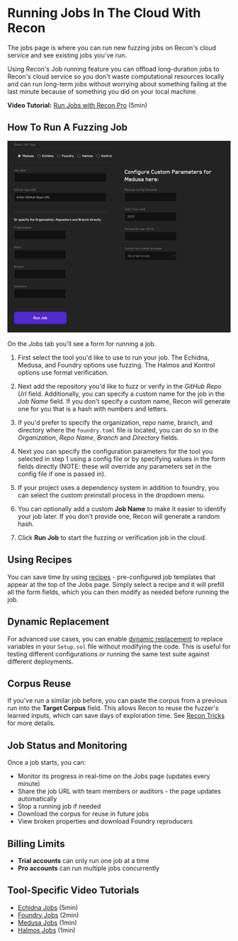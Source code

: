 # Running Jobs In The Cloud With Recon

The jobs page is where you can run new fuzzing jobs on Recon's cloud service and see existing jobs you've run.

Using Recon's Job running feature you can offload long-duration jobs to Recon's cloud service so you don't waste computational resources locally and can run long-term jobs without worrying about something failing at the last minute because of something you did on your local machine.

**Video Tutorial:** [Run Jobs with Recon Pro](https://www.youtube.com/watch?v=LWQeFSZ9kz4) (5min)

## How To Run A Fuzzing Job

![Jobs](../images/using_recon/job.png)

On the _Jobs_ tab you'll see a form for running a job. 

1. First select the tool you'd like to use to run your job. The Echidna, Medusa, and Foundry options use fuzzing. The Halmos and Kontrol options use formal verification. 

2. Next add the repository you'd like to fuzz or verify in the _GitHub Repo Url_ field. Additionally, you can specify a custom name for the job in the _Job Name_ field. If you don't specify a custom name, Recon will generate one for you that is a hash with numbers and letters. 

3. If you'd prefer to specify the organization, repo name, branch, and directory where the `foundry.toml` file is located, you can do so in the _Organization_, _Repo Name_, _Branch_ and _Directory_ fields. 

4. Next you can specify the configuration parameters for the tool you selected in step 1 using a config file or by specifying values in the form fields directly (NOTE: these will override any parameters set in the config file if one is passed in). 

5. If your project uses a dependency system in addition to foundry, you can select the custom preinstall process in the dropdown menu.

6. You can optionally add a custom **Job Name** to make it easier to identify your job later. If you don't provide one, Recon will generate a random hash.

7. Click **Run Job** to start the fuzzing or verification job in the cloud.

## Using Recipes

You can save time by using [recipes](./recipes.md) - pre-configured job templates that appear at the top of the Jobs page. Simply select a recipe and it will prefill all the form fields, which you can then modify as needed before running the job.

## Dynamic Replacement

For advanced use cases, you can enable [dynamic replacement](./dynamic_replacement.md) to replace variables in your `Setup.sol` file without modifying the code. This is useful for testing different configurations or running the same test suite against different deployments.

## Corpus Reuse

If you've run a similar job before, you can paste the corpus from a previous run into the **Target Corpus** field. This allows Recon to reuse the fuzzer's learned inputs, which can save days of exploration time. See [Recon Tricks](./recon_tricks.md) for more details.

## Job Status and Monitoring

Once a job starts, you can:
- Monitor its progress in real-time on the Jobs page (updates every minute)
- Share the job URL with team members or auditors - the page updates automatically
- Stop a running job if needed
- Download the corpus for reuse in future jobs
- View broken properties and download Foundry reproducers

## Billing Limits

- **Trial accounts** can only run one job at a time
- **Pro accounts** can run multiple jobs concurrently

## Tool-Specific Video Tutorials

- [Echidna Jobs](https://www.youtube.com/watch?v=JvPrJPGTjY8) (5min)
- [Foundry Jobs](https://www.youtube.com/watch?v=GIURs72Nqno) (2min)
- [Medusa Jobs](https://www.youtube.com/watch?v=xXd0CV92Rp8) (1min)
- [Halmos Jobs](https://www.youtube.com/watch?v=PxD7xSCtnPA) (1min)
